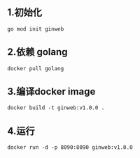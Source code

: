 ## 1.初始化
```
go mod init ginweb
```

## 2.依赖 golang
```
docker pull golang
```

## 3.编译docker image

```
docker build -t ginweb:v1.0.0 .
```

## 4.运行
```
docker run -d -p 8090:8090 ginweb:v1.0.0
```




